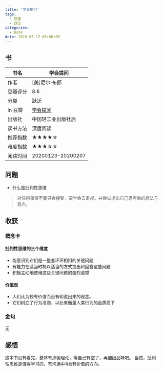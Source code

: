 ```yaml
---
title: '学会提问'
tags:
  - 银屋
  - 跃迁
categories:
  - Book
date: 2020-05-12 08:00:00
---
```


## 书

| 书名 | 学会提问 |
| --- | --- |
| 作者 | [美]尼尔·布郎 |
| 豆瓣评分 | 8.6 |
| 分类 | 跃迁 |
| In 豆瓣 | [学会提问](https://book.douban.com/subject/1504957/) |
| 出版社 | 中国轻工业出版社后 |
| 读书方法 | 深度阅读 |
| 推荐指数 | ★★★★☆ |
| 难度指数 | ★★★☆☆ |
| 阅读时间 | 20200123-20200207 |

<!--more-->

## 问题

- 什么是批判性思维
> 对任何事情不要只会接受，要学会去审视。并尝试提出自己思考后的想法与观点。

## 收获

### 概念卡

#### 批判性思维的三个维度

- 能意识到它们是一整套环环相扣的关键问题
- 有能力在适当时机以适当的方式提出和回答这些问题
- 积极主动地使用这些关键问题的强烈渴望

#### 价值观

- 人们认为较有价值而没有明说出来的观念。
- 它们树立了行为准则，以此来衡量人类行为的品质高下

### 金句

无

## 感悟

这本书没有看完，整体有点偏理论，等自己有空了，再细细品味吧。
当然，批判性思维是值得学习的，有沟通中`寻找`有价值的方向。